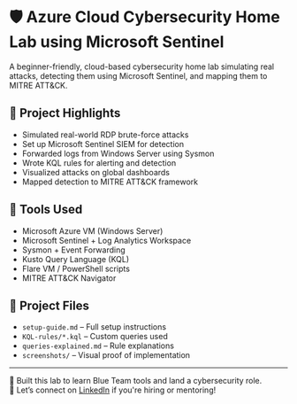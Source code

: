 # 🛡️ Azure Cloud Cybersecurity Home Lab using Microsoft Sentinel

A beginner-friendly, cloud-based cybersecurity home lab simulating real attacks, detecting them using Microsoft Sentinel, and mapping them to MITRE ATT&CK.

## 🚀 Project Highlights

- Simulated real-world RDP brute-force attacks
- Set up Microsoft Sentinel SIEM for detection
- Forwarded logs from Windows Server using Sysmon
- Wrote KQL rules for alerting and detection
- Visualized attacks on global dashboards
- Mapped detection to MITRE ATT&CK framework

## 🧰 Tools Used

- Microsoft Azure VM (Windows Server)
- Microsoft Sentinel + Log Analytics Workspace
- Sysmon + Event Forwarding
- Kusto Query Language (KQL)
- Flare VM / PowerShell scripts
- MITRE ATT&CK Navigator

## 📁 Project Files

- `setup-guide.md` – Full setup instructions
- `KQL-rules/*.kql` – Custom queries used
- `queries-explained.md` – Rule explanations
- `screenshots/` – Visual proof of implementation

---

💼 Built this lab to learn Blue Team tools and land a cybersecurity role.  
🔗 Let’s connect on [LinkedIn](www.linkedin.com/in/hamzakhalid129) if you're hiring or mentoring!

